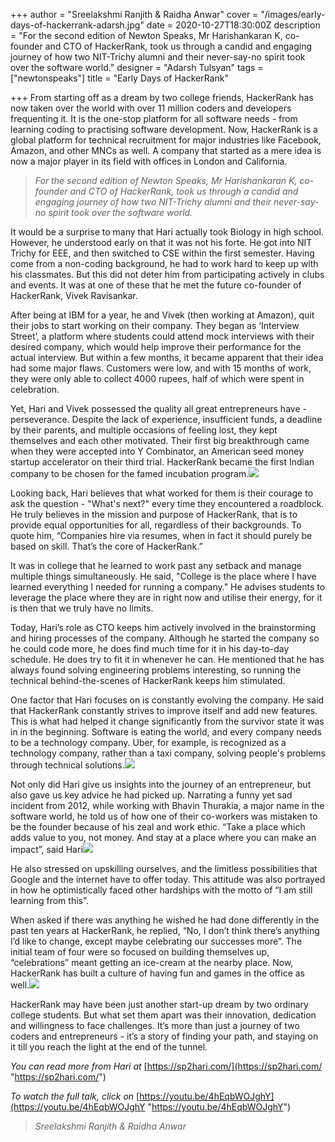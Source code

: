 +++
author = "Sreelakshmi Ranjith & Raidha Anwar"
cover = "/images/early-days-of-hackerrank-adarsh.jpg"
date = 2020-10-27T18:30:00Z
description = "For the second edition of Newton Speaks, Mr Harishankaran K, co-founder and CTO of HackerRank, took us through a candid and engaging journey of how two NIT-Trichy alumni and their never-say-no spirit took over the software world."
designer = "Adarsh Tulsyan"
tags = ["newtonspeaks"]
title = "Early Days of HackerRank"

+++
From starting off as a dream by two college friends, HackerRank has now taken over the world with over 11 million coders and developers frequenting it. It is the one-stop platform for all software needs - from learning coding to practising software development. Now, HackerRank is a global platform for technical recruitment for major industries like Facebook, Amazon, and other MNCs as well. A company that started as a mere idea is now a major player in its field with offices in London and California.

> _For the second edition of Newton Speaks, Mr Harishankaran K, co-founder and CTO of HackerRank, took us through a candid and engaging journey of how two NIT-Trichy alumni and their never-say-no spirit took over the software world._

It would be a surprise to many that Hari actually took Biology in high school. However, he understood early on that it was not his forte. He got into NIT Trichy for EEE, and then switched to CSE within the first semester. Having come from a non-coding background, he had to work hard to keep up with his classmates. But this did not deter him from participating actively in clubs and events. It was at one of these that he met the future co-founder of HackerRank, Vivek Ravisankar.

After being at IBM for a year, he and Vivek (then working at Amazon), quit their jobs to start working on their company. They began as ‘Interview Street’, a platform where students could attend mock interviews with their desired company, which would help improve their performance for the actual interview. But within a few months, it became apparent that their idea had some major flaws. Customers were low, and with 15 months of work, they were only able to collect 4000 rupees, half of which were spent in celebration.

Yet, Hari and Vivek possessed the quality all great entrepreneurs have - perseverance. Despite the lack of experience, insufficient funds, a deadline by their parents, and multiple occasions of feeling lost, they kept themselves and each other motivated. Their first big breakthrough came when they were accepted into Y Combinator, an American seed money startup accelerator on their third trial. HackerRank became the first Indian company to be chosen for the famed incubation program.![](/images/10.PNG)

Looking back, Hari believes that what worked for them is their courage to ask the question - "What's next?" every time they encountered a roadblock. He truly believes in the mission and purpose of HackerRank, that is to provide equal opportunities for all, regardless of their backgrounds. To quote him, “Companies hire via resumes, when in fact it should purely be based on skill. That’s the core of HackerRank.”

It was in college that he learned to work past any setback and manage multiple things simultaneously. He said, "College is the place where I have learned everything I needed for running a company." He advises students to leverage the place where they are in right now and utilise their energy, for it is then that we truly have no limits.

Today, Hari’s role as CTO keeps him actively involved in the brainstorming and hiring processes of the company. Although he started the company so he could code more, he does find much time for it in his day-to-day schedule. He does try to fit it in whenever he can. He mentioned that he has always found solving engineering problems interesting, so running the technical behind-the-scenes of HackerRank keeps him stimulated.

One factor that Hari focuses on is constantly evolving the company. He said that HackerRank constantly strives to improve itself and add new features. This is what had helped it change significantly from the survivor state it was in in the beginning. Software is eating the world, and every company needs to be a technology company. Uber, for example, is recognized as a technology company, rather than a taxi company, solving people's problems through technical solutions.![](/images/13.PNG)

Not only did Hari give us insights into the journey of an entrepreneur, but also gave us key advice he had picked up. Narrating a funny yet sad incident from 2012, while working with Bhavin Thurakia, a major name in the software world, he told us of how one of their co-workers was mistaken to be the founder because of his zeal and work ethic. “Take a place which adds value to you, not money. And stay at a place where you can make an impact”, said Hari![](/images/39.PNG)

He also stressed on upskilling ourselves, and the limitless possibilities that Google and the internet have to offer today. This attitude was also portrayed in how he optimistically faced other hardships with the motto of “I am still learning from this”.

When asked if there was anything he wished he had done differently in the past ten years at HackerRank, he replied, “No, I don’t think there’s anything I’d like to change, except maybe celebrating our successes more”. The initial team of four were so focused on building themselves up, “celebrations” meant getting an ice-cream at the nearby place. Now, HackerRank has built a culture of having fun and games in the office as well.![](/images/41.PNG)

HackerRank may have been just another start-up dream by two ordinary college students. But what set them apart was their innovation, dedication and willingness to face challenges. It’s more than just a journey of two coders and entrepreneurs - it’s a story of finding your path, and staying on it till you reach the light at the end of the tunnel.

_You can read more from Hari at_ [https://sp2hari.com/](https://sp2hari.com/ "https://sp2hari.com/")

_To watch the full talk, click on_ [https://youtu.be/4hEqbWOJghY](https://youtu.be/4hEqbWOJghY "https://youtu.be/4hEqbWOJghY")

> _Sreelakshmi Ranjith & Raidha Anwar_